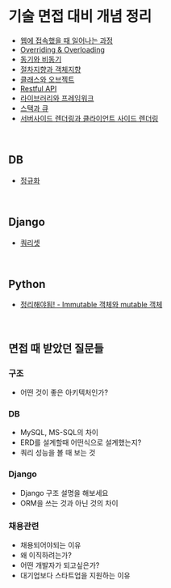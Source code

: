 # 기술 면접 대비 개념 정리

- [웹에 접속했을 때 일어나는 과정](https://github.com/kdh92417/TIL/blob/master/etc/interview/웹에접속했을때.md)
- [Overriding & Overloading](https://github.com/kdh92417/TIL/blob/master/etc/interview/Overriding_and_Overloading.md)
- [동기와 비동기](https://github.com/kdh92417/TIL/blob/master/etc/interview/동기_비동기.md)
- [절차지향과 객체지향](https://github.com/kdh92417/TIL/blob/master/etc/interview/절차지향과객체지향.md)
- [클래스와 오브젝트](https://github.com/kdh92417/TIL/blob/master/etc/interview/class_object.md)
- [Restful API](https://github.com/kdh92417/TIL/blob/master/etc/interview/restful_api.md)
- [라이브러리와 프레임워크](https://github.com/kdh92417/TIL/blob/master/etc/interview/Libraries_and_Framework.md)
- [스택과 큐](https://github.com/kdh92417/TIL/blob/master/etc/interview/stack_and_queue.md)
- [서버사이드 렌더링과 클라이언트 사이드 렌더링](https://github.com/kdh92417/TIL/blob/master/etc/interview/ssr_and_csr.md)

<br>

## DB

- [정규화](https://github.com/kdh92417/TIL/blob/master/etc/interview/db/정규화.md)

<br>

## Django

- [쿼리셋](https://github.com/kdh92417/TIL/blob/master/etc/interview/query_set.md)

<br>

## Python

- [정리해야됨! - Immutable 객체와 mutable 객체](https://github.com/kdh92417/TIL/blob/master/etc/interview/immutable_and_mutable.md)

<br>

## 면접 때 받았던 질문들

### 구조
- 어떤 것이 좋은 아키텍처인가?

### DB

- MySQL, MS-SQL의 차이
- ERD를 설계할때 어떤식으로 설계했는지?
- 쿼리 성능을 볼 때 보는 것

### Django
- Django 구조 설명을 해보세요
- ORM을 쓰는 것과 아닌 것의 차이

### 채용관련

- 채용되어야되는 이유
- 왜 이직하려는가?
- 어떤 개발자가 되고싶은가?
- 대기업보다 스타트업을 지원하는 이유